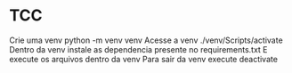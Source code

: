 # TCC

Crie uma venv
    python -m venv venv
Acesse a venv
    ./venv/Scripts/activate
Dentro da venv instale as dependencia presente no requirements.txt
E execute os arquivos dentro da venv
Para sair da venv execute deactivate
